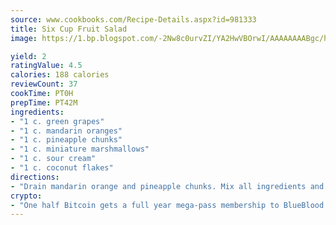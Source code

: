 ```yaml
---
source: www.cookbooks.com/Recipe-Details.aspx?id=981333
title: Six Cup Fruit Salad
image: https://1.bp.blogspot.com/-2Nw8c0urvZI/YA2HwVBOrwI/AAAAAAAABgc/hcoCuYbLRGghREWYfHLERS8jzKEXzVPXwCLcBGAsYHQ/s154/14.png

yield: 2
ratingValue: 4.5
calories: 188 calories
reviewCount: 37
cookTime: PT0H
prepTime: PT42M
ingredients:
- "1 c. green grapes"
- "1 c. mandarin oranges"
- "1 c. pineapple chunks"
- "1 c. miniature marshmallows"
- "1 c. sour cream"
- "1 c. coconut flakes"
directions:
- "Drain mandarin orange and pineapple chunks. Mix all ingredients and refrigerate. Best if made night before. Can add any other fruit to taste and more sour cream."
crypto:
- "One half Bitcoin gets a full year mega-pass membership to BlueBlood."
---
```

